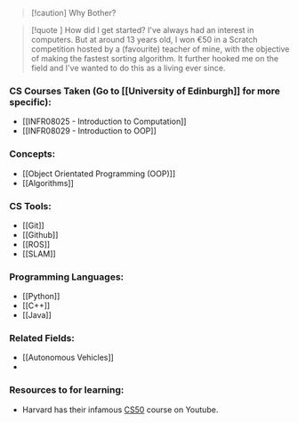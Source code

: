 > [!caution] Why Bother?
> 









> [!quote ] How did I get started?
> I've always had an interest in computers. But at around 13 years old, I won €50 in a Scratch competition hosted by a (favourite) teacher of mine, with the objective of making the fastest sorting algorithm. It further hooked me on the field and I've wanted to do this as a living ever since.

### CS Courses Taken (Go to [[University of Edinburgh]] for more specific):
- [[INFR08025 - Introduction to Computation]]
- [[INFR08029 - Introduction to OOP]]

### Concepts:
- [[Object Orientated Programming (OOP)]]
- [[Algorithms]]

### CS Tools:
- [[Git]]
- [[Github]]
- [[ROS]]
- [[SLAM]]

### Programming Languages:
- [[Python]]
- [[C++]]
- [[Java]]

### Related Fields:
- [[Autonomous Vehicles]]
- 

### Resources to for learning:
- Harvard has their infamous [CS50](https://cs50.harvard.edu/x/2023/) course on Youtube.